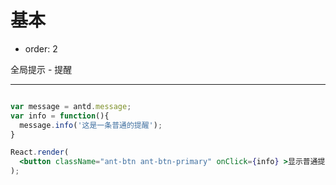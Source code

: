 # 基本

- order: 2

全局提示 - 提醒

---

````jsx

var message = antd.message;
var info = function(){
  message.info('这是一条普通的提醒');
}

React.render(
  <button className="ant-btn ant-btn-primary" onClick={info} >显示普通提醒</button>, document.getElementById('components-message-demo-info')
);

````